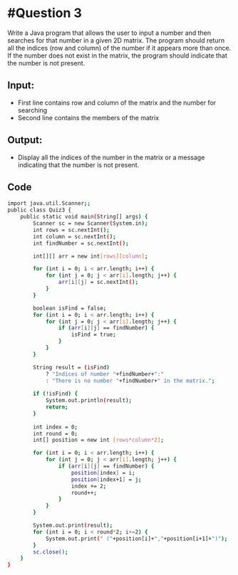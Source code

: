 # #Question 3
Write a Java program that allows the user to input a number and then searches for that number in a given 2D matrix. The program should return all the indices (row and column) of the number if it appears more than once. If the number does not exist in the matrix, the program should indicate that the number is not present.

## Input:
* First line contains row and column of the matrix and the number for searching
* Second line contains the members of the matrix


## Output:
* Display all the indices of the number in the matrix or a message indicating that the number is not present.

## Code

```bash
import java.util.Scanner;;
public class Quiz3 {
    public static void main(String[] args) {
        Scanner sc = new Scanner(System.in);
        int rows = sc.nextInt();
        int column = sc.nextInt();
        int findNumber = sc.nextInt();

        int[][] arr = new int[rows][column];

        for (int i = 0; i < arr.length; i++) {
            for (int j = 0; j < arr[i].length; j++) {
                arr[i][j] = sc.nextInt();
            }
        }

        boolean isFind = false;
        for (int i = 0; i < arr.length; i++) {
            for (int j = 0; j < arr[i].length; j++) {
                if (arr[i][j] == findNumber) {
                    isFind = true;
                }
            }
        }

        String result = (isFind) 
            ? "Indices of number "+findNumber+":"
            : "There is no number "+findNumber+" in the matrix.";
        
        if (!isFind) {
            System.out.println(result);
            return;
        }
    
        int index = 0;
        int round = 0;
        int[] position = new int [rows*column*2];

        for (int i = 0; i < arr.length; i++) {
            for (int j = 0; j < arr[i].length; j++) {
                if (arr[i][j] == findNumber) {
                    position[index] = i;
                    position[index+1] = j;
                    index += 2;
                    round++;
                }
            }
        }

        System.out.print(result);
        for (int i = 0; i < round*2; i+=2) {
            System.out.print(" ("+position[i]+","+position[i+1]+")");
        }
        sc.close();
    }
}
```